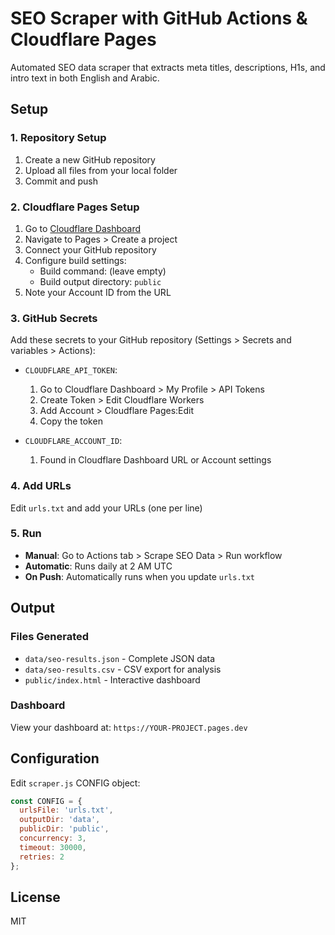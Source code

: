 # SEO Scraper with GitHub Actions & Cloudflare Pages

Automated SEO data scraper that extracts meta titles, descriptions, H1s, and intro text in both English and Arabic.

## Setup

### 1. Repository Setup
1. Create a new GitHub repository
2. Upload all files from your local folder
3. Commit and push

### 2. Cloudflare Pages Setup
1. Go to [Cloudflare Dashboard](https://dash.cloudflare.com/)
2. Navigate to Pages > Create a project
3. Connect your GitHub repository
4. Configure build settings:
   - Build command: (leave empty)
   - Build output directory: `public`
5. Note your Account ID from the URL

### 3. GitHub Secrets
Add these secrets to your GitHub repository (Settings > Secrets and variables > Actions):

- `CLOUDFLARE_API_TOKEN`: 
  1. Go to Cloudflare Dashboard > My Profile > API Tokens
  2. Create Token > Edit Cloudflare Workers
  3. Add Account > Cloudflare Pages:Edit
  4. Copy the token

- `CLOUDFLARE_ACCOUNT_ID`:
  1. Found in Cloudflare Dashboard URL or Account settings

### 4. Add URLs
Edit `urls.txt` and add your URLs (one per line)

### 5. Run
- **Manual**: Go to Actions tab > Scrape SEO Data > Run workflow
- **Automatic**: Runs daily at 2 AM UTC
- **On Push**: Automatically runs when you update `urls.txt`

## Output

### Files Generated
- `data/seo-results.json` - Complete JSON data
- `data/seo-results.csv` - CSV export for analysis
- `public/index.html` - Interactive dashboard

### Dashboard
View your dashboard at: `https://YOUR-PROJECT.pages.dev`

## Configuration
Edit `scraper.js` CONFIG object:
```javascript
const CONFIG = {
  urlsFile: 'urls.txt',
  outputDir: 'data',
  publicDir: 'public',
  concurrency: 3,
  timeout: 30000,
  retries: 2
};
```

## License
MIT